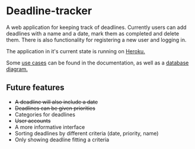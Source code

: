 # Deadline-tracker

A web application for keeping track of deadlines. Currently users can add deadlines with a name and a date, mark them as completed and delete them. There is also functionality for registering a new user and logging in.

The application in it's current state is running on [Heroku.](https://deadline-tracker.herokuapp.com)

Some [use cases](https://github.com/Teo44/Deadline-tracker/blob/master/documentation/use_cases.md) can be found in the documentation, as well as a [database diagram.](https://github.com/Teo44/Deadline-tracker/blob/master/documentation/database_diagram.pdf)

## Future features

- ~~A deadline will also include a date~~
- ~~Deadlines can be given priorities~~
- Categories for deadlines
- ~~User accounts~~
- A more informative interface
- Sorting deadlines by different criteria (date, priority, name)
- Only showing deadline fitting a criteria
